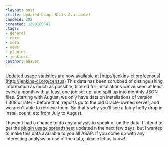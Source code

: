 ```yaml
---
:layout: post
:title: Updated Usage Stats Available!
:nodeid: 282
:created: 1299180541
:tags:
- general
- core
- meta
- news
- plugins
- jenkinsci
:author: abayer
---
```

Updated usage statistics are now available at [http://jenkins-ci.org/census](http://jenkins-ci.org/census) This data has been scrubbed of distinguishing information as much as possible, filtered for installations we've seen at least twice a month with at least one job set up, and split up into monthly JSON files. Starting with August, we only have data on installations of version 1.368 or later - before that, reports go to the old Oracle-owned server, and we aren't able to retrieve them. So that's why you'll see a fairly hefty drop in install count, etc from July to August.

I haven't had a chance to do any analysis to speak of on the data. I intend to get the [plugin usage spreadsheet](http://bit.ly/aC6wIo) updated n the next few days, but I wanted to make this data available to you all ASAP. If you come up with any interesting analysis or use of the data, please let us know!
